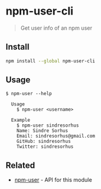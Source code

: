# npm-user-cli

> Get user info of an npm user

## Install

```sh
npm install --global npm-user-cli
```

## Usage

```
$ npm-user --help

  Usage
    $ npm-user <username>

  Example
    $ npm-user sindresorhus
    Name: Sindre Sorhus
    Email: sindresorhus@gmail.com
    GitHub: sindresorhus
    Twitter: sindresorhus
```

## Related

- [npm-user](https://github.com/sindresorhus/npm-user) - API for this module

